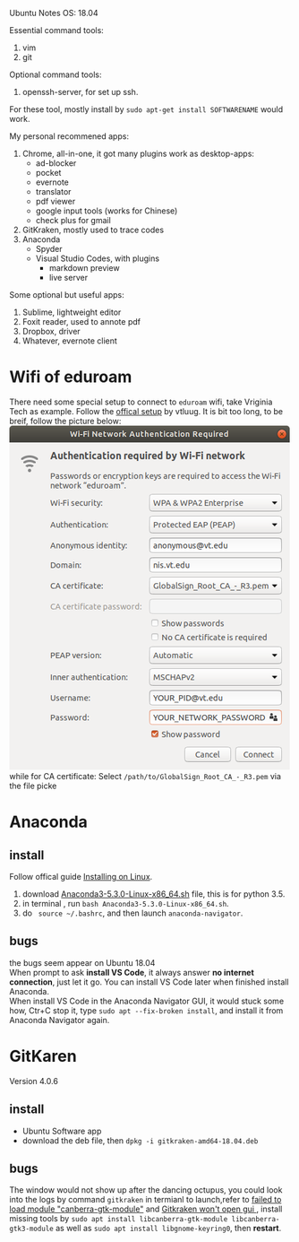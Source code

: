 Ubuntu Notes
OS: 18.04

Essential command tools:
1. vim
2. git  

Optional command tools:
1. openssh-server, for set up ssh.

For these tool, mostly install by ```sudo apt-get install SOFTWARENAME``` would work.


My personal recommened apps:
1. Chrome, all-in-one, it got many plugins work as desktop-apps:
    * ad-blocker
    * pocket
    * evernote
    * translator
    * pdf viewer
    * google input tools (works for Chinese)
    * check plus for gmail
2. GitKraken, mostly used to trace codes
3. Anaconda
    * Spyder
    * Visual Studio Codes, with plugins
        * markdown preview
        * live server 



Some optional but useful apps:
1. Sublime, lightweight editor
2. Foxit reader, used to annote pdf
3. Dropbox, driver
4. Whatever, evernote client



# Wifi of eduroam
There need some special setup to connect to ```eduroam``` wifi, take Vriginia Tech as example. Follow the [offical setup](https://vtluug.org/wiki/Virginia_Tech_Wifi) by vtluug. It is bit too long, to be breif, follow the picture below:  
![](wifi.png)  
while for CA certificate: Select ```/path/to/GlobalSign_Root_CA_-_R3.pem``` via the file picke



# Anaconda
## install
Follow offical guide [Installing on Linux](http://docs.anaconda.com/anaconda/install/linux/).
1. download [Anaconda3-5.3.0-Linux-x86_64.sh](https://www.anaconda.com/download/#download) file, this is for python 3.5.
2. in terminal , run ```bash Anaconda3-5.3.0-Linux-x86_64.sh```.
3. do ``` source ~/.bashrc```, and then launch ```anaconda-navigator```.

## bugs
the bugs seem appear on Ubuntu 18.04  
When prompt to ask __install VS Code__, it always answer __no internet connection__, just let it go. You can install VS Code later when finished install Anaconda.  
When install VS Code in the Anaconda Navigator GUI, it would stuck some how, Ctr+C stop it, type ```sudo apt --fix-broken install```, and install it from Anaconda Navigator again.  


# GitKaren
Version 4.0.6



## install
* Ubuntu Software app
* download the deb file, then ```dpkg -i gitkraken-amd64-18.04.deb ```

## bugs
The window would not show up after the dancing octupus, you could look into the logs by command ```gitkraken``` in termianl to launch,refer to [failed to load module "canberra-gtk-module"](https://askubuntu.com/questions/342202/failed-to-load-module-canberra-gtk-module-but-already-installed) and [Gitkraken won't open gui
](https://askubuntu.com/questions/1050338/gitkraken-wont-open-gui), install missing tools by ```sudo apt install libcanberra-gtk-module libcanberra-gtk3-module``` as well as ```sudo apt install libgnome-keyring0```, then __restart__.
